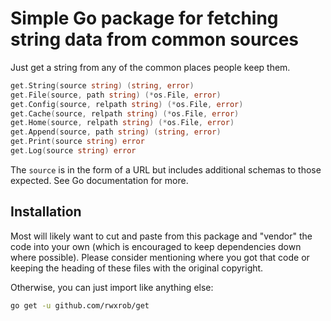 # Simple Go package for fetching string data from common sources

Just get a string from any of the common places people keep them.

```go
get.String(source string) (string, error)
get.File(source, path string) (*os.File, error)
get.Config(source, relpath string) (*os.File, error)
get.Cache(source, relpath string) (*os.File, error)
get.Home(source, relpath string) (*os.File, error)
get.Append(source, path string) (string, error)
get.Print(source string) error
get.Log(source string) error
```

The `source` is in the form of a URL but includes additional schemas to those expected. See Go documentation for more.

## Installation

Most will likely want to cut and paste from this package and "vendor" the code into your own (which is encouraged to keep dependencies down where possible). Please consider mentioning where you got that code or keeping the heading of these files with the original copyright.

Otherwise, you can just import like anything else:

```sh
go get -u github.com/rwxrob/get
```
